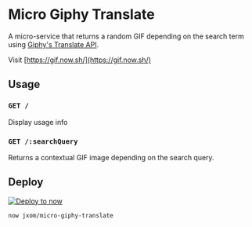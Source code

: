# Micro Giphy Translate
A micro-service that returns a random GIF depending on the search term using [Giphy's Translate API](https://github.com/Giphy/GiphyAPI#translate-endpoint).

Visit [https://gif.now.sh/](https://gif.now.sh/)

## Usage

### `GET /`

Display usage info

### `GET /:searchQuery`

Returns a contextual GIF image depending on the search query.

## Deploy
[![Deploy to now](https://deploy.now.sh/static/button.svg)](https://deploy.now.sh/?repo=https://github.com/jxom/micro-giphy-translate)

```
now jxom/micro-giphy-translate
```
